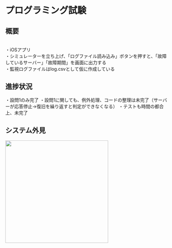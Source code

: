 <h1>プログラミング試験</h1>
<h2>概要</h2>
<br>
・iOSアプリ
<br>
・シミュレーターを立ち上げ、「ログファイル読み込み」ボタンを押すと、「故障しているサーバー」「故障期間」を画面に出力する
<br>
・監視ログファイルはlog.csvとして仮に作成している

<h2>進捗状況</h2>
・設問1のみ完了
・設問1に関しても、例外処理、コードの整理は未完了（サーバーが応答停止→復旧を繰り返すと判定ができなくなる）
・テストも時間の都合上、未完了
<br>


<h2>システム外見</h2>
<img src="https://user-images.githubusercontent.com/106445779/206247297-5dca71da-555a-4538-a4ae-e26ec702d947.png" width="320px">

